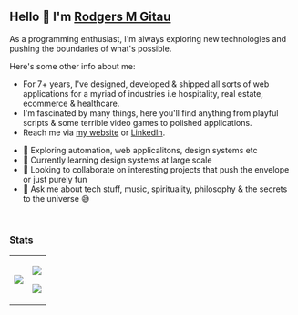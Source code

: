 ## Hello 👋 I'm [**Rodgers M Gitau**](https://rodgersgitau.vercel.app)

As a programming enthusiast, I'm always exploring new technologies and pushing the boundaries of what's possible. 

Here's some other info about me: 
  - For 7+ years, I've designed, developed & shipped all sorts of web applications for a myriad of industries i.e hospitality, real estate, ecommerce & healthcare.
  - I'm fascinated by many things, here you'll find anything from playful scripts & some terrible video games to polished applications.
  - Reach me via [my website](http://rodgersgitau.vercel.app/) or [LinkedIn](https://www.linkedin.com/in/rodgersgitau/).
  
+ 🔭  Exploring automation, web applicalitons, design systems etc
+ 🌱  Currently learning design systems at large scale
+ 👯  Looking to collaborate on interesting projects that push the envelope or just purely fun
+ 💬  Ask me about tech stuff, music, spirituality, philosophy & the secrets to the universe 😅


<br clear="both"/>

### Stats

<table>
  <tr>
    <td valign="middle"><img src="https://rodgersgitau-stats.vercel.app/api/wakatime?username=rodgersgitau&layout=compact&theme=dark" /></td>
    <td valign="middle">
      <p><img src="https://github-readme-streak-stats.herokuapp.com?user=rodgersgitau&theme=dark&date_format=M%20j%5B%2C%20Y%5D"/></p>
      <p><img src="https://rodgersgitau-stats.vercel.app/api?username=rodgersgitau&account_private=true&show_icons=true&layout=compact&theme=dark"/></p>
    </td>
  </tr>
</table>

<br clear="both" />

<!--
**rodgersgitau/rodgersgitau** is a ✨ _special_ ✨ repository because its `README.md` (this file) appears on your GitHub profile.
-->
